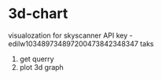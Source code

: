 3d-chart
========

visualozation for skyscanner
API key - edilw103489734897200473842348347 
taks
1) get querry
2) plot 3d graph
